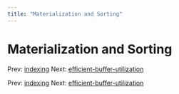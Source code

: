 ```yaml
---
title: "Materialization and Sorting"
---
```


# Materialization and Sorting

Prev: [indexing](indexing.md)
Next: [efficient-buffer-utilization](efficient-buffer-utilization.md)

Prev: [indexing](indexing.md)
Next: [efficient-buffer-utilization](efficient-buffer-utilization.md)
